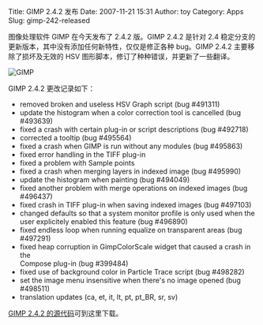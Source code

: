 Title: GIMP 2.4.2 发布
Date: 2007-11-21 15:31
Author: toy
Category: Apps
Slug: gimp-242-released

图像处理软件 GIMP 在今天发布了 2.4.2 版。GIMP 2.4.2 是针对 2.4
稳定分支的更新版本，其中没有添加任何新特性，仅仅是修正各种 bug。GIMP
2.4.2 主要移除了损坏及无效的 HSV
图形脚本，修订了种种错误，并更新了一些翻译。

![GIMP](http://i.linuxtoy.org/i/2007/10/gimp24.jpg)

GIMP 2.4.2 更改记录如下：

- removed broken and useless HSV Graph script (bug #491311)  
- update the histogram when a color correction tool is cancelled (bug
#493639)  
- fixed a crash with certain plug-in or script descriptions (bug
#492718)  
- corrected a tooltip (bug #495564)  
- fixed a crash when GIMP is run without any modules (bug #495863)  
- fixed error handling in the TIFF plug-in  
- fixed a problem with Sample points  
- fixed a crash when merging layers in indexed image (bug #495990)  
- update the histogram when painting (bug #494049)  
- fixed another problem with merge operations on indexed images (bug
#496437)  
- fixed crash in TIFF plug-in when saving indexed images (bug
#497103)  
- changed defaults so that a system monitor profile is only used when
the  
user explicitely enabled this feature (bug #496890)  
- fixed endless loop when running equalize on transparent areas (bug
#497291)  
- fixed heap corruption in GimpColorScale widget that caused a crash in
the  
Compose plug-in (bug #399484)  
- fixed use of background color in Particle Trace script (bug
#498282)  
- set the image menu insensitive when there's no image opened (bug
#498511)  
- translation updates (ca, et, it, lt, pt, pt\_BR, sr, sv)

[GIMP 2.4.2 的源代码](ftp://ftp.gimp.org/pub/gimp/v2.4/)可到这里下载。
